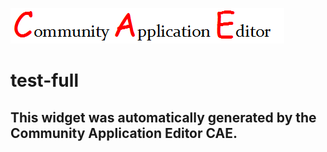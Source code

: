 ![CAE](https://github.com/patricia-cae/CAE-Deployment-Temp/blob/gh-pages/frontendComponent-119/img/logo.png)  

test-full
===================


This widget was automatically generated by the Community Application Editor CAE.  
---------------
